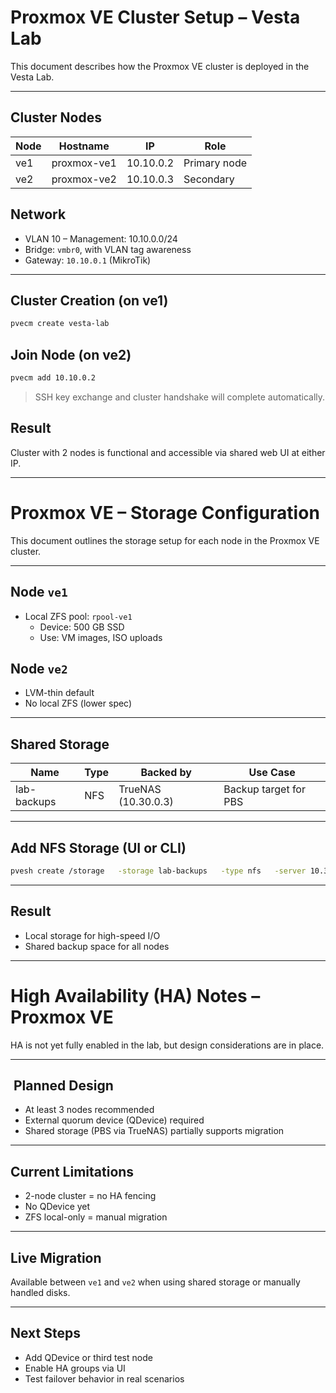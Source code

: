 # Proxmox VE Cluster Setup – Vesta Lab

This document describes how the Proxmox VE cluster is deployed in the Vesta Lab.

---

##  Cluster Nodes

| Node | Hostname     | IP         | Role          |
|------|--------------|------------|---------------|
| ve1  | proxmox-ve1  | 10.10.0.2  | Primary node  |
| ve2  | proxmox-ve2  | 10.10.0.3  | Secondary     |

##  Network

- VLAN 10 – Management: 10.10.0.0/24
- Bridge: `vmbr0`, with VLAN tag awareness
- Gateway: `10.10.0.1` (MikroTik)

---

##  Cluster Creation (on ve1)

```bash
pvecm create vesta-lab
```

##  Join Node (on ve2)

```bash
pvecm add 10.10.0.2
```

> SSH key exchange and cluster handshake will complete automatically.

##  Result

Cluster with 2 nodes is functional and accessible via shared web UI at either IP.


---

# Proxmox VE – Storage Configuration

This document outlines the storage setup for each node in the Proxmox VE cluster.

---

##  Node `ve1`

- Local ZFS pool: `rpool-ve1`
  - Device: 500 GB SSD
  - Use: VM images, ISO uploads

##  Node `ve2`

- LVM-thin default
- No local ZFS (lower spec)

---

##  Shared Storage

| Name         | Type | Backed by       | Use Case          |
|--------------|------|------------------|-------------------|
| lab-backups  | NFS  | TrueNAS (10.30.0.3) | Backup target for PBS

---

##  Add NFS Storage (UI or CLI)

```bash
pvesh create /storage   -storage lab-backups   -type nfs   -server 10.30.0.3   -export /mnt/lab-pool/lab-backups
```

---

##  Result

- Local storage for high-speed I/O
- Shared backup space for all nodes


---

# High Availability (HA) Notes – Proxmox VE

HA is not yet fully enabled in the lab, but design considerations are in place.

---

## ️ Planned Design

- At least 3 nodes recommended
- External quorum device (QDevice) required
- Shared storage (PBS via TrueNAS) partially supports migration

---

##  Current Limitations

- 2-node cluster = no HA fencing
- No QDevice yet
- ZFS local-only = manual migration

---

##  Live Migration

Available between `ve1` and `ve2` when using shared storage or manually handled disks.

---

##  Next Steps

- Add QDevice or third test node
- Enable HA groups via UI
- Test failover behavior in real scenarios

